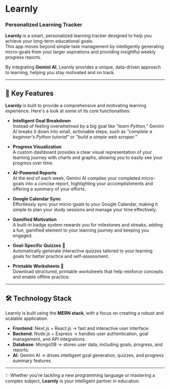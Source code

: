# Learnly

### Personalized Learning Tracker

**Learnly** is a smart, personalized learning tracker designed to help you achieve your long-term educational goals.  
This app moves beyond simple task management by intelligently generating micro-goals from your larger aspirations and providing insightful weekly progress reports.

By integrating **Gemini AI**, Learnly provides a unique, data-driven approach to learning, helping you stay motivated and on track.

---

## 🚀 Key Features

**Learnly** is built to provide a comprehensive and motivating learning experience. Here's a look at some of its core functionalities:

- **Intelligent Goal Breakdown**  
  Instead of feeling overwhelmed by a big goal like _"learn Python,"_ Gemini AI breaks it down into small, actionable steps, such as _"complete a beginner's Python tutorial"_ or _"build a simple web scraper."_

- **Progress Visualization**  
  A custom dashboard provides a clear visual representation of your learning journey with charts and graphs, allowing you to easily see your progress over time.

- **AI-Powered Reports**  
  At the end of each week, Gemini AI compiles your completed micro-goals into a concise report, highlighting your accomplishments and offering a summary of your efforts.

- **Google Calendar Sync**  
  Effortlessly sync your micro-goals to your Google Calendar, making it simple to plan your study sessions and manage your time effectively.

- **Gamified Motivation**  
  A built-in badge system rewards you for milestones and streaks, adding a fun, gamified element to your learning journey and keeping you engaged.

- **Goal-Specific Quizzes** 📝  
  Automatically generate interactive quizzes tailored to your learning goals for better practice and self-assessment.

- **Printable Worksheets** 📄  
  Download structured, printable worksheets that help reinforce concepts and enable offline practice.

---

## 🛠️ Technology Stack

Learnly is built using the **MERN stack**, with a focus on creating a robust and scalable application.

- **Frontend**: Next.js + React.js → fast and interactive user interface.
- **Backend**: Node.js + Express → handles user authentication, goal management, and API integrations.
- **Database**: MongoDB → stores user data, including goals, progress, and reports.
- **AI**: Gemini AI → drives intelligent goal generation, quizzes, and progress summary features.

---

✨ Whether you're tackling a new programming language or mastering a complex subject, **Learnly** is your intelligent partner in education.
